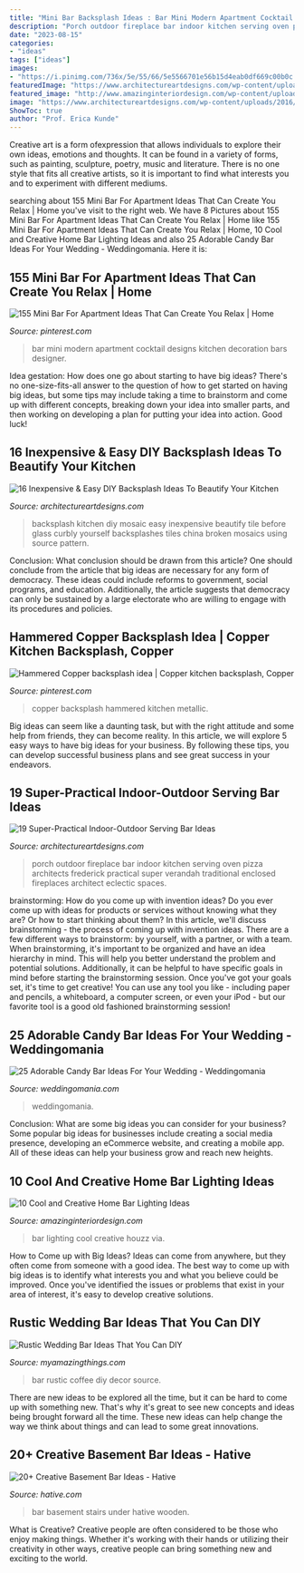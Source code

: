 ```yaml
---
title: "Mini Bar Backsplash Ideas : Bar Mini Modern Apartment Cocktail Designs Kitchen Decoration Bars Designer"
description: "Porch outdoor fireplace bar indoor kitchen serving oven pizza architects frederick practical super verandah traditional enclosed fireplaces architect eclectic spaces"
date: "2023-08-15"
categories:
- "ideas"
tags: ["ideas"]
images:
- "https://i.pinimg.com/736x/5e/55/66/5e5566701e56b15d4eab0df669c00b0c.jpg"
featuredImage: "https://www.architectureartdesigns.com/wp-content/uploads/2014/02/1612-630x515.jpg"
featured_image: "http://www.amazinginteriordesign.com/wp-content/uploads/2017/04/10-cool-and-creative-home-bar-lighting-ideas-6.jpg"
image: "https://www.architectureartdesigns.com/wp-content/uploads/2016/04/10-23.jpg"
ShowToc: true
author: "Prof. Erica Kunde"
---
```



Creative art is a form ofexpression that allows individuals to explore their own ideas, emotions and thoughts. It can be found in a variety of forms, such as painting, sculpture, poetry, music and literature. There is no one style that fits all creative artists, so it is important to find what interests you and to experiment with different mediums.

	

		
searching about 155 Mini Bar For Apartment Ideas That Can Create You Relax | Home you've visit to the right web. We have 8 Pictures about 155 Mini Bar For Apartment Ideas That Can Create You Relax | Home like 155 Mini Bar For Apartment Ideas That Can Create You Relax | Home, 10 Cool and Creative Home Bar Lighting Ideas and also 25 Adorable Candy Bar Ideas For Your Wedding - Weddingomania. Here it is:
		
    
## 155 Mini Bar For Apartment Ideas That Can Create You Relax | Home

<img loading=lazy src="https://i.pinimg.com/736x/5e/55/66/5e5566701e56b15d4eab0df669c00b0c.jpg" onerror="this.onerror=null;this.src='https://tse2.mm.bing.net/th?id=OIP.D3sDwebRnUN0fRa48-ClzAHaLJ&amp;pid=15.1';" alt="155 Mini Bar For Apartment Ideas That Can Create You Relax | Home">

_Source: pinterest.com_

>bar mini modern apartment cocktail designs kitchen decoration bars designer. 

	

Idea gestation: How does one go about starting to have big ideas?
There's no one-size-fits-all answer to the question of how to get started on having big ideas, but some tips may include taking a time to brainstorm and come up with different concepts, breaking down your idea into smaller parts, and then working on developing a plan for putting your idea into action. Good luck!

    
## 16 Inexpensive &amp; Easy DIY Backsplash Ideas To Beautify Your Kitchen

<img loading=lazy src="https://www.architectureartdesigns.com/wp-content/uploads/2016/04/10-23.jpg" onerror="this.onerror=null;this.src='https://tse1.mm.bing.net/th?id=OIP.qEZ2tJxQJcVMrd5oGqt6mAHaFn&amp;pid=15.1';" alt="16 Inexpensive &amp; Easy DIY Backsplash Ideas To Beautify Your Kitchen">

_Source: architectureartdesigns.com_

>backsplash kitchen diy mosaic easy inexpensive beautify tile before glass curbly yourself backsplashes tiles china broken mosaics using source pattern. 

	

Conclusion: What conclusion should be drawn from this article?
One should conclude from the article that big ideas are necessary for any form of democracy. These ideas could include reforms to government, social programs, and education. Additionally, the article suggests that democracy can only be sustained by a large electorate who are willing to engage with its procedures and policies.

    
## Hammered Copper Backsplash Idea | Copper Kitchen Backsplash, Copper

<img loading=lazy src="https://i.pinimg.com/736x/db/0c/22/db0c2241d5fd2c016d16f11b94f5ae89--copper-backsplash-backsplash-ideas.jpg" onerror="this.onerror=null;this.src='https://tse4.mm.bing.net/th?id=OIP.KpVmCcVRJQVlr2nwLD4iPwHaIt&amp;pid=15.1';" alt="Hammered Copper backsplash idea | Copper kitchen backsplash, Copper">

_Source: pinterest.com_

>copper backsplash hammered kitchen metallic. 

	

Big ideas can seem like a daunting task, but with the right attitude and some help from friends, they can become reality. In this article, we will explore 5 easy ways to have big ideas for your business. By following these tips, you can develop successful business plans and see great success in your endeavors.

    
## 19 Super-Practical Indoor-Outdoor Serving Bar Ideas

<img loading=lazy src="https://www.architectureartdesigns.com/wp-content/uploads/2014/02/1612-630x515.jpg" onerror="this.onerror=null;this.src='https://tse1.mm.bing.net/th?id=OIP.tDvehGGfuwK0B5MG7mPR-gHaGD&amp;pid=15.1';" alt="19 Super-Practical Indoor-Outdoor Serving Bar Ideas">

_Source: architectureartdesigns.com_

>porch outdoor fireplace bar indoor kitchen serving oven pizza architects frederick practical super verandah traditional enclosed fireplaces architect eclectic spaces. 

	

brainstorming: How do you come up with invention ideas?
Do you ever come up with ideas for products or services without knowing what they are? Or how to start thinking about them? In this article, we'll discuss brainstorming - the process of coming up with invention ideas.
There are a few different ways to brainstorm: by yourself, with a partner, or with a team. When brainstorming, it's important to be organized and have an idea hierarchy in mind. This will help you better understand the problem and potential solutions. Additionally, it can be helpful to have specific goals in mind before starting the brainstorming session. Once you've got your goals set, it's time to get creative! You can use any tool you like - including paper and pencils, a whiteboard, a computer screen, or even your iPod - but our favorite tool is a good old fashioned brainstorming session!

    
## 25 Adorable Candy Bar Ideas For Your Wedding - Weddingomania

<img loading=lazy src="https://i.weddingomania.com/25-Candy-Bar-Ideas-For-Your-Wedding6.jpg" onerror="this.onerror=null;this.src='https://tse4.mm.bing.net/th?id=OIP.36FxB7OX6UeQjGfMMwvSuAHaJ9&amp;pid=15.1';" alt="25 Adorable Candy Bar Ideas For Your Wedding - Weddingomania">

_Source: weddingomania.com_

>weddingomania. 

	

Conclusion: What are some big ideas you can consider for your business?
Some popular big ideas for businesses include creating a social media presence, developing an eCommerce website, and creating a mobile app. All of these ideas can help your business grow and reach new heights.

    
## 10 Cool And Creative Home Bar Lighting Ideas

<img loading=lazy src="http://www.amazinginteriordesign.com/wp-content/uploads/2017/04/10-cool-and-creative-home-bar-lighting-ideas-6.jpg" onerror="this.onerror=null;this.src='https://tse2.mm.bing.net/th?id=OIP.UNRIcTnBAH2uM3oH3rD1KgDIEs&amp;pid=15.1';" alt="10 Cool and Creative Home Bar Lighting Ideas">

_Source: amazinginteriordesign.com_

>bar lighting cool creative houzz via. 

	

How to Come up with Big Ideas?
Ideas can come from anywhere, but they often come from someone with a good idea. The best way to come up with big ideas is to identify what interests you and what you believe could be improved. Once you've identified the issues or problems that exist in your area of interest, it's easy to develop creative solutions.

    
## Rustic Wedding Bar Ideas That You Can DIY

<img loading=lazy src="http://myamazingthings.com/wp-content/uploads/2018/06/rustic-wedding-bar-2-.jpg" onerror="this.onerror=null;this.src='https://tse2.mm.bing.net/th?id=OIP.TGkoL1HUz4vudCl1no43UAHaLF&amp;pid=15.1';" alt="Rustic Wedding Bar Ideas That You Can DIY">

_Source: myamazingthings.com_

>bar rustic coffee diy decor source. 

	

There are new ideas to be explored all the time, but it can be hard to come up with something new. That's why it's great to see new concepts and ideas being brought forward all the time. These new ideas can help change the way we think about things and can lead to some great innovations.

    
## 20+ Creative Basement Bar Ideas - Hative

<img loading=lazy src="https://hative.com/wp-content/uploads/2014/05/basement-bar-ideas/20-wooden-bar-under-stairs.jpg" onerror="this.onerror=null;this.src='https://tse3.mm.bing.net/th?id=OIP.RjDDXUzF_YOtqZn-EbjR0QHaLI&amp;pid=15.1';" alt="20+ Creative Basement Bar Ideas - Hative">

_Source: hative.com_

>bar basement stairs under hative wooden. 

	

What is Creative?
Creative people are often considered to be those who enjoy making things. Whether it's working with their hands or utilizing their creativity in other ways, creative people can bring something new and exciting to the world.

